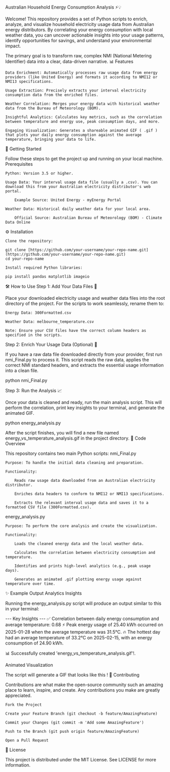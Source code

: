Australian Household Energy Consumption Analysis ⚡️💡

Welcome! This repository provides a set of Python scripts to enrich, analyze, and visualize household electricity usage data from Australian energy distributors. By correlating your energy consumption with local weather data, you can uncover actionable insights into your usage patterns, identify opportunities for savings, and understand your environmental impact.

The primary goal is to transform raw, complex NMI (National Metering Identifier) data into a clear, data-driven narrative.
📊 Features

    Data Enrichment: Automatically processes raw usage data from energy providers (like United Energy) and formats it according to NMI12 or NMI13 specifications.

    Usage Extraction: Precisely extracts your interval electricity consumption data from the enriched files.

    Weather Correlation: Merges your energy data with historical weather data from the Bureau of Meteorology (BOM).

    Insightful Analytics: Calculates key metrics, such as the correlation between temperature and energy use, peak consumption days, and more.

    Engaging Visualization: Generates a shareable animated GIF ( .gif ) that plots your daily energy consumption against the average temperature, bringing your data to life.

🚀 Getting Started

Follow these steps to get the project up and running on your local machine.
Prerequisites

    Python: Version 3.5 or higher.

    Usage Data: Your interval usage data file (usually a .csv). You can download this from your Australian electricity distributor's web portal.

        Example Source: United Energy - myEnergy Portal

    Weather Data: Historical daily weather data for your local area.

        Official Source: Australian Bureau of Meteorology (BOM) - Climate Data Online

⚙️ Installation

    Clone the repository:

    git clone [https://github.com/your-username/your-repo-name.git](https://github.com/your-username/your-repo-name.git)
    cd your-repo-name

    Install required Python libraries:

    pip install pandas matplotlib imageio

🛠️ How to Use
Step 1: Add Your Data Files 📁

Place your downloaded electricity usage and weather data files into the root directory of the project. For the scripts to work seamlessly, rename them to:

    Energy Data: 300Formatted.csv

    Weather Data: melbourne_temperature.csv

    Note: Ensure your CSV files have the correct column headers as specified in the scripts.

Step 2: Enrich Your Usage Data (Optional) 🧹

If you have a raw data file downloaded directly from your provider, first run nmi_Final.py to process it. This script reads the raw data, applies the correct NMI standard headers, and extracts the essential usage information into a clean file.

python nmi_Final.py

Step 3: Run the Analysis 📈

Once your data is cleaned and ready, run the main analysis script. This will perform the correlation, print key insights to your terminal, and generate the animated GIF.

python energy_analysis.py

After the script finishes, you will find a new file named energy_vs_temperature_analysis.gif in the project directory.
📜 Code Overview

This repository contains two main Python scripts:
nmi_Final.py

    Purpose: To handle the initial data cleaning and preparation.

    Functionality:

        Reads raw usage data downloaded from an Australian electricity distributor.

        Enriches data headers to conform to NMI12 or NMI13 specifications.

        Extracts the relevant interval usage data and saves it to a formatted CSV file (300Formatted.csv).

energy_analysis.py

    Purpose: To perform the core analysis and create the visualization.

    Functionality:

        Loads the cleaned energy data and the local weather data.

        Calculates the correlation between electricity consumption and temperature.

        Identifies and prints high-level analytics (e.g., peak usage days).

        Generates an animated .gif plotting energy usage against temperature over time.

✨ Example Output
Analytics Insights

Running the energy_analysis.py script will produce an output similar to this in your terminal:

--- Key Insights ---
✅ Correlation between daily energy consumption and average temperature: 0.68
⚡ Peak energy usage of 25.40 kWh occurred on 2025-01-28 when the average temperature was 31.5°C.
🔥 The hottest day had an average temperature of 33.2°C on 2025-02-15, with an energy consumption of 24.90 kWh.

📊 Successfully created 'energy_vs_temperature_analysis.gif'!.

Animated Visualization

The script will generate a GIF that looks like this !
🤝 Contributing

Contributions are what make the open-source community such an amazing place to learn, inspire, and create. Any contributions you make are greatly appreciated.

    Fork the Project

    Create your Feature Branch (git checkout -b feature/AmazingFeature)

    Commit your Changes (git commit -m 'Add some AmazingFeature')

    Push to the Branch (git push origin feature/AmazingFeature)

    Open a Pull Request

📄 License

This project is distributed under the MIT License. See LICENSE for more information.
